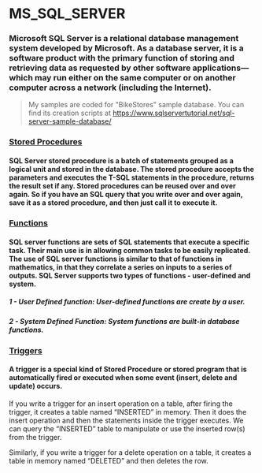 # MS_SQL_SERVER
### Microsoft SQL Server is a relational database management system developed by Microsoft. As a database server, it is a software product with the primary function of storing and retrieving data as requested by other software applications—which may run either on the same computer or on another computer across a network (including the Internet).

> My samples are coded for "BikeStores" sample database. You can find its creation scripts at https://www.sqlservertutorial.net/sql-server-sample-database/

### [Stored Procedures](https://github.com/serhatyamann/MS_SQL_SERVER/tree/main/STORED_PROCEDURES)

#### SQL Server stored procedure is a batch of statements grouped as a logical unit and stored in the database. The stored procedure accepts the parameters and executes the T-SQL statements in the procedure, returns the result set if any. Stored procedures can be reused over and over again. So if you have an SQL query that you write over and over again, save it as a stored procedure, and then just call it to execute it.

### [Functions](https://github.com/serhatyamann/MS_SQL_SERVER/tree/main/FUNCTIONS)

#### SQL server functions are sets of SQL statements that execute a specific task. Their main use is in allowing common tasks to be easily replicated. The use of SQL server functions is similar to that of functions in mathematics, in that they correlate a series on inputs to a series of outputs. SQL Server supports two types of functions - user-defined and system.
##### 1 - User Defined function: User-defined functions are create by a user.
##### 2 - System Defined Function: System functions are built-in database functions. 

### [Triggers](https://github.com/serhatyamann/MS_SQL_SERVER/tree/main/)

#### A trigger is a special kind of Stored Procedure or stored program that is automatically fired or executed when some event (insert, delete and update) occurs.
If you write a trigger for an insert operation on a table, after firing the trigger, it creates a table named “INSERTED” in memory. Then it does the insert operation and then the statements inside the trigger executes. We can query the “INSERTED” table to manipulate or use the inserted row(s) from the trigger.
 
Similarly, if you write a trigger for a delete operation on a table, it creates a table in memory named “DELETED” and then deletes the row.


